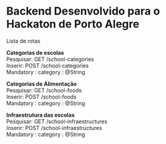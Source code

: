# Backend Desenvolvido para o Hackaton de Porto Alegre

<p>Lista de rotas <br/>

<strong>Categorias de escolas</strong><br/>
Pesquisar: GET  /school-categories<br/>
Inserir: POST   /school-categories<br/>
  Mandatory : category : @String<br/>
</p>


<strong>Categorias de Alimentação</strong><br/>
Pesquisar: GET  /school-foods<br/>
Inserir: POST   /school-foods<br/>
  Mandatory : category : @String<br/>
</p>


<strong>Infraestrutura das escolas</strong><br/>
Pesquisar: GET  /school-infraestructures<br/>
Inserir: POST   /school-infraestructures<br/>
  Mandatory : category : @String<br/>
</p>
